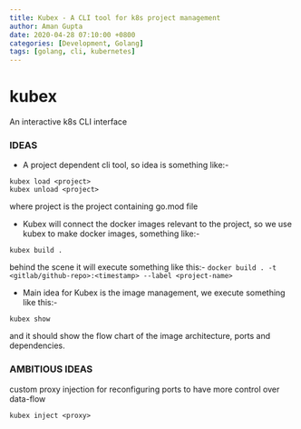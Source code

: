 ```yaml
---
title: Kubex - A CLI tool for k8s project management
author: Aman Gupta
date: 2020-04-28 07:10:00 +0800
categories: [Development, Golang]
tags: [golang, cli, kubernetes]
---
```


# kubex
An interactive k8s CLI interface

### IDEAS

* A project dependent cli tool, so idea is something like:-
```
kubex load <project>
kubex unload <project>
```
where project is the project containing go.mod file

* Kubex will connect the docker images relevant to the project, so we use kubex to make docker images, something like:-
```
kubex build .
```
behind the scene it will execute something like this:-
`docker build . -t <gitlab/github-repo>:<timestamp> --label <project-name>`

* Main idea for Kubex is the image management, we execute something like this:-
```
kubex show
```
and it should show the flow chart of the image architecture, ports and dependencies.

### AMBITIOUS IDEAS
custom proxy injection for reconfiguring ports to have more control over data-flow

```
kubex inject <proxy>
```
